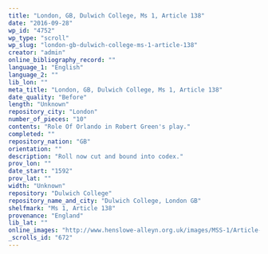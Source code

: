 ```yaml
---
title: "London, GB, Dulwich College, Ms 1, Article 138"
date: "2016-09-28"
wp_id: "4752"
wp_type: "scroll"
wp_slug: "london-gb-dulwich-college-ms-1-article-138"
creator: "admin"
online_bibliography_record: ""
language_1: "English"
language_2: ""
lib_lon: ""
meta_title: "London, GB, Dulwich College, Ms 1, Article 138"
date_quality: "Before"
length: "Unknown"
repository_city: "London"
number_of_pieces: "10"
contents: "Role Of Orlando in Robert Green's play."
completed: ""
repository_nation: "GB"
orientation: ""
description: "Roll now cut and bound into codex."
prov_lon: ""
date_start: "1592"
prov_lat: ""
width: "Unknown"
repository: "Dulwich College"
repository_name_and_city: "Dulwich College, London GB"
shelfmark: "Ms 1, Article 138"
provenance: "England"
lib_lat: ""
online_images: "http://www.henslowe-alleyn.org.uk/images/MSS-1/Article-138/08r.html"
_scrolls_id: "672"
---
```



